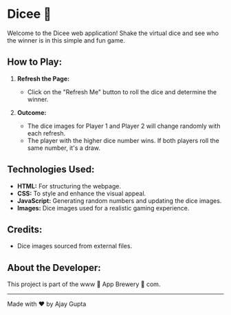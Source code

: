 # Dicee 🎲

Welcome to the Dicee web application! Shake the virtual dice and see who the winner is in this simple and fun game.

## How to Play:

1. **Refresh the Page:**
   - Click on the "Refresh Me" button to roll the dice and determine the winner.

2. **Outcome:**
   - The dice images for Player 1 and Player 2 will change randomly with each refresh.
   - The player with the higher dice number wins. If both players roll the same number, it's a draw.

## Technologies Used:

- **HTML:** For structuring the webpage.
- **CSS:** To style and enhance the visual appeal.
- **JavaScript:** Generating random numbers and updating the dice images.
- **Images:** Dice images used for a realistic gaming experience.

## Credits:

- Dice images sourced from external files.

## About the Developer:

This project is part of the www 🎲 App Brewery 🎲 com.

---

Made with ❤️ by Ajay Gupta
